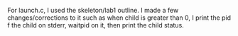 For launch.c, I used the skeleton/lab1 outline. I made a few changes/corrections to it such as when child is greater than 0, I print the pid f the child on stderr, waitpid on it, then print the child status.
